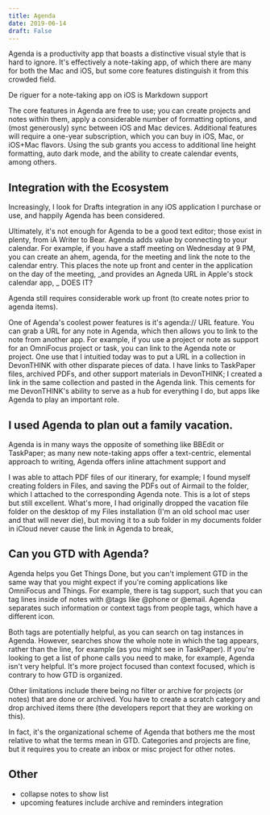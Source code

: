 ```yaml
---
title: Agenda
date: 2019-06-14
draft: False
---
```

Agenda is a productivity app that boasts a distinctive visual style that is hard to ignore. It's effectively a note-taking app, of which there are many for both the Mac and iOS, but some core features distinguish it from this crowded field.

<!--more-->

De riguer for a note-taking app on iOS is Markdown support 

The core features in Agenda are free to use; you can create projects and notes within them, apply a considerable number of formatting options, and (most generously) sync between iOS and Mac devices. Additional features will require a one-year subscription, which you can buy in iOS, Mac, or iOS+Mac flavors. Using the sub grants you access to additional line height formatting, auto dark mode, and the ability to create calendar events, among others.

## Integration with the Ecosystem

Increasingly, I look for Drafts integration in any iOS application I purchase or use, and happily Agenda has been considered.

Ultimately, it's not enough for Agenda to be a good text editor; those exist in plenty, from iA Writer to Bear. Agenda adds value by connecting to your calendar. For example, if you have a staff meeting on Wednesday at 9 PM, you can create an ahem, agenda, for the meeting and link the note to the calendar entry. This places the note up front and center in the application on the day of the meeting, _and provides an Agneda URL in Apple's stock calendar app, _ DOES IT?

Agenda still requires considerable work up front (to create notes prior to agenda items).

One of Agenda's coolest power features is it's agenda:// URL feature. You can grab a URL for any note in Agenda, which then allows you to link to the note from another app. For example, if you use a project or note as support for an OmniFocus project or task, you can link to the Agenda note or project. One use that I intuitied today was to put a URL in a collection in DevonTHINK with other disparate pieces of data. I have links to TaskPaper files, archived PDFs, and other support materials in DevonTHINK; I created a link in the same collection and pasted in the Agenda link. This cements for me DevonTHINK's ability to serve as a hub for everything I do, but apps like Agenda to play an important role.

## I used Agenda to plan out a family vacation.

Agenda is in many ways the opposite of something like BBEdit or TaskPaper; as many new note-taking apps offer a text-centric, elemental approach to writing, Agenda offers inline attachment support and 

I was able to attach PDF files of our itinerary, for example; I found myself creating folders in Files, and saving the PDFs out of Airmail to the folder, which I attached to the corresponding Agenda note. This is a lot of steps but still excellent. What's more, I had originally dropped the vacation file folder on the desktop of my Files installation (I'm an old school mac user and that will never die), but moving it to a sub folder in my documents folder in iCloud never cause the link in Agenda to break,

## Can you GTD with Agenda?

Agenda helps you Get Things Done, but you can't implement GTD in the same way that you might expect if you're coming applications like OmniFocus and Things. For example, there is tag support, such that you can tag lines inside of notes with @tags like @phone or @email. Agenda separates such information or context tags from people tags, which have a different icon.

Both tags are potentially helpful, as you can search on tag instances in Agenda. However, searches show the whole note in which the tag appears, rather than the line, for example (as you might see in TaskPaper). If you're looking to get a list of phone calls you need to make, for example, Agenda isn't very helpful. It's more project focused than context focused, which is contrary to how GTD is organized.

Other limitations include there being no filter or archive for projects (or notes) that are done or archived. You have to create a scratch category and drop archived items there (the developers report that they are working on this).

In fact, it's the organizational scheme of Agenda that bothers me the most relative to what the terms mean in GTD. Categories and projects are fine, but it requires you to create an inbox or misc project for other notes. 
	
## Other

- collapse notes to show list
- upcoming features include archive and reminders integration
